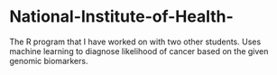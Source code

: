 # National-Institute-of-Health-
The R program that I have worked on with two other students. Uses machine learning to diagnose likelihood of cancer based on the given genomic biomarkers.
